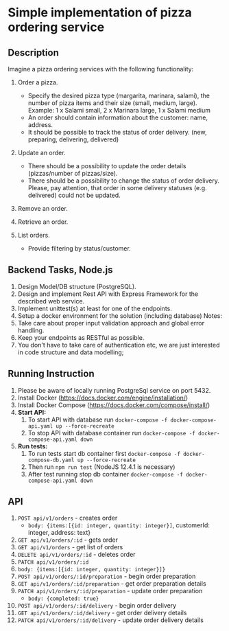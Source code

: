 # Simple implementation of pizza ordering service

## Description

Imagine a pizza ordering services with the following functionality:

1. Order a pizza.

   - Specify the desired pizza type (margarita, marinara, salami), the number of pizza items and their size (small, medium, large).  
   Example: 1 x Salami small, 2 x Marinara large, 1 x Salami medium
   - An order should contain information about the customer: name, address.
   - It should be possible to track the status of order delivery. (new, preparing, delivering, delivered)

2. Update an order.

   - There should be a possibility to update the order details (pizzas/number of pizzas/size).
   - There should be a possibility to change the status of order delivery.  
  Please, pay attention, that order in some delivery statuses (e.g. delivered) could not be updated.

3. Remove an order.

4. Retrieve an order.

5. List orders.

   - Provide filtering by status/customer.

## Backend Tasks, Node.js

1. Design Model/DB structure (PostgreSQL).
2. Design and implement Rest API with Express Framework for the described web service.
3. Implement unittest(s) at least for one of the endpoints.
4. Setup a docker environment for the solution (including database)
   Notes:
5. Take care about proper input validation approach and global error handling.
6. Keep your endpoints as RESTful as possible.
7. You don't have to take care of authentication etc, we are just interested in code structure and data modelling;

## Running Instruction

1. Please be aware of locally running PostgreSql service on port 5432.
2. Install Docker (https://docs.docker.com/engine/installation/)  
3. Install Docker Compose (https://docs.docker.com/compose/install/)  
4. **Start API:**
   1. To start API with database run `docker-compose -f docker-compose-api.yaml up --force-recreate`  
   2. To stop API with database container run `docker-compose -f docker-compose-api.yaml down`  
5. **Run tests:**
   1. To run tests start db container first `docker-compose -f docker-compose-db.yaml up --force-recreate`
   2. Then run `npm run test` (NodeJS 12.4.1 is necessary)
   3. After test running stop db container `docker-compose -f docker-compose-api.yaml down`

## API

1. `POST api/v1/orders` - creates order
   - `body: {items:[{id: integer, quantity: integer}]`, customerId: integer, address: text}
2. `GET api/v1/orders/:id` - gets order
3. `GET api/v1/orders` - get list of orders
4. `DELETE api/v1/orders/:id` - deletes order
5. `PATCH api/v1/orders/:id`
6. `body: {items:[{id: integer, quantity: integer}]}`
7. `POST api/v1/orders/:id/preparation` - begin order preparation
8. `GET api/v1/orders/:id/preparation` - get order preparation details
9. `PATCH api/v1/orders/:id/preparation` - update order preparation
   - `body: {completed: true}`
10. `POST api/v1/orders/:id/delivery` - begin order delivery
11. `GET api/v1/orders/:id/delivery` - get order delivery details
12. `PATCH api/v1/orders/:id/delivery` - update order delivery details
